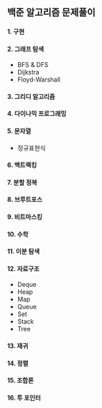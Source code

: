 ## 백준 알고리즘 문제풀이

#### 1. 구현
#### 2. 그래프 탐색
   * BFS & DFS
   * Dijkstra
   * Floyd-Warshall
#### 3. 그리디 알고리즘
#### 4. 다이나믹 프로그래밍
#### 5. 문자열
   * 정규표현식
#### 6. 백트랙킹
#### 7. 분할 정복
#### 8. 브루트포스
#### 9. 비트마스킹
#### 10. 수학
#### 11. 이분 탐색
#### 12. 자료구조
   * Deque
   * Heap
   * Map
   * Queue
   * Set
   * Stack
   * Tree
#### 13. 재귀
#### 14. 정렬
#### 15. 조합론
#### 16. 투 포인터
